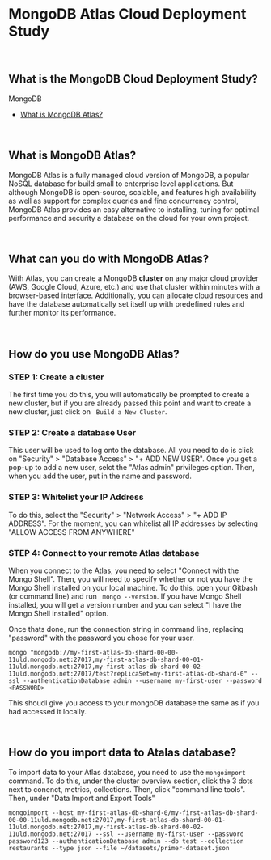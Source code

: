# MongoDB Atlas Cloud Deployment Study

<br>

## What is the MongoDB Cloud Deployment Study?
MongoDB 

* [What is MongoDB Atlas?](#What-is-MongoDB-Atlas)

<br>

## What is MongoDB Atlas?
MongoDB Atlas is a fully managed cloud version of MongoDB, a popular NoSQL database for build small to enterprise level applications.  But although MongoDB is open-source, scalable, and features high availability as well as support for complex queries and fine concurrency control, MongoDB Atlas provides an easy alternative to installing, tuning for optimal performance and security a database on the cloud for your own project.

<br>

## What can you do with MongoDB Atlas?
With Atlas, you can create a MongoDB **cluster** on any major cloud provider (AWS, Google Cloud, Azure, etc.) and use that cluster within minutes with a browser-based interface.  Additionally, you can allocate cloud resources and have the database automatically set itself up with predefined rules and further monitor its performance.  

<br>

## How do you use MongoDB Atlas?

### STEP 1: Create a cluster
The first time you do this, you will automatically be prompted to create a new cluster, but if you are already passed this point and want to create a new cluster, just click on ``` Build a New Cluster```.

### STEP 2: Create a database User
This user will be used to log onto the database.  All you need to do is click on "Security" > "Database Access" > "+ ADD NEW USER".  Once you get a pop-up to add a new user, selct the "Atlas admin" privileges option.   Then, when you add the user, put in the name and password.

### STEP 3: Whitelist your IP Address
To do this, select the "Security" > "Network Access" > "+ ADD IP ADDRESS".  For the moment, you can whitelist all IP addresses by selecting "ALLOW ACCESS FROM ANYWHERE"

### STEP 4: Connect to your remote Atlas database
When you connect to the Atlas, you need to select "Connect with the Mongo Shell".  Then, you will need to specify whether or not you have the Mongo Shell installed on your local machine.  To do this, open your Gitbash (or command line) and run ``` mongo --version```.  If you have Mongo Shell installed, you will get a version number and you can select "I have the Mongo Shell installed" option.

Once thats done, run the connection string in command line, replacing "password" with the password you chose for your user.

```
mongo "mongodb://my-first-atlas-db-shard-00-00-11uld.mongodb.net:27017,my-first-atlas-db-shard-00-01-11uld.mongodb.net:27017,my-first-atlas-db-shard-00-02-11uld.mongodb.net:27017/test?replicaSet=my-first-atlas-db-shard-0" --ssl --authenticationDatabase admin --username my-first-user --password <PASSWORD>

```
This shoudl give you access to your mongoDB database the same as if you had accessed it locally.

<br>

## How do you import data to Atalas database?
To import data to your Atlas database, you need to use the ```mongoimport``` command.  To do this, under the cluster overview section, click the 3 dots next to conenct, metrics, collections. Then, click "command line tools".  Then, under "Data Import and Export Tools"

```
mongoimport --host my-first-atlas-db-shard-0/my-first-atlas-db-shard-00-00-11uld.mongodb.net:27017,my-first-atlas-db-shard-00-01-11uld.mongodb.net:27017,my-first-atlas-db-shard-00-02-11uld.mongodb.net:27017 --ssl --username my-first-user --password password123 --authenticationDatabase admin --db test --collection restaurants --type json --file ~/datasets/primer-dataset.json
```

